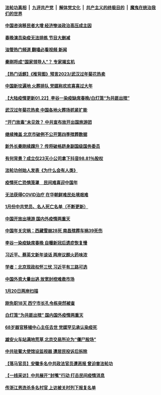 ####  [法轮功真相](../../../../basic/blob/master/README.md?t=01222012) &nbsp;|&nbsp; [九评共产党](../../../../9ping.md/blob/master/README.md?t=01222012) &nbsp;|&nbsp; [解体党文化](../../../../jtdwh.md/blob/master/README.md?t=01222012)  &nbsp;|&nbsp; [共产主义的终极目的](../../../../gczydzjmd.md/blob/master/README.md?t=01222012) &nbsp;|&nbsp; [魔鬼在统治我们的世界](../../../../mgztzwmdsj.md/blob/master/README.md?t=01222012) 

#### [中国咨询移民者大增 经济惨淡政治高压成主因](../pages/prog204/a103631270.md?t=01222012) 

#### [春晚演员染疫无法排练 节目大删减](../pages/prog204/a103631256.md?t=01222012) 

#### [油管热门频道 翻墙必看视频 新闻](http://129.146.143.75:81/youtube.html?01222012)

#### [秦刚将成“国家领导人”？ 专家揭玄机](../pages/prog204/a103631255.md?t=01222012) 

#### [【热门话题】《推背图》预言2023/武汉过年菊花热卖](../pages/prog204/a103631213.md?t=01222012) 

#### [中国新坟遍地 火葬排队 党媒称欢欢喜喜过大年](../pages/prog204/a103631113.md?t=01222012) 

#### [【大陆疫情更新01.22】李谷一染疫缺席春晚/白灯笼“为共匪出殡”](../pages/prog204/a103622164.md?t=01222012) 

#### [武汉过年菊花热卖 中国各地火葬场抓紧扩能](../pages/prog204/a103631032.md?t=01222012) 

#### [“开门放毒”未见效？ 中共宣布放开出国旅游团](../pages/prog204/a103631005.md?t=01222012) 

#### [继续掩盖 北京市破例不公开第四季殡葬数据](../pages/prog204/a103631019.md?t=01222012) 

#### [新外长秦刚续蹿升？ 传将破格跻身副国级国务委员](../pages/prog204/a103630982.md?t=01222012) 

#### [有何背景？成立仅23天小公司拿下抖音98.81％股权](../pages/prog204/a103630853.md?t=01222012) 

#### [法轮功创始人发表《为什么会有人类》](../pages/prog204/a103630887.md?t=01222012) 

#### [疫情死亡恐惧笼罩　民间难喜迎中国年](../pages/prog204/a103630886.md?t=01222012) 

#### [无法获得COVID治疗 在华朝鲜难民处境艰难](../pages/prog204/a103630767.md?t=01222012) 

#### [1月份中共党员、名人死亡名单（不断更新）](../pages/prog204/a103625047.md?t=01222012) 

#### [中国开放出境游 国内外疫情两重天](../pages/prog204/a103630437.md?t=01222012) 

#### [中国年关灾祸：西藏雪崩28死 南昌殡葬车祸39死伤](../pages/prog204/a103630348.md?t=01222012) 

#### [李谷一染疫缺席春晚 自曝新冠后遗症恢复慢](../pages/prog204/a103630425.md?t=01222012) 

#### [习近平、蔡英文新年谈话 两岸议题火药味浓](../pages/prog204/a103630389.md?t=01222012) 

#### [学者：北京现政权怀三忧 习近平有三路可选](../pages/prog204/a103630363.md?t=01222012) 

#### [中国外资大量出逃 放宽封控难救市场](../pages/prog204/a103630341.md?t=01222012) 

#### [1月20日两岸扫描](../pages/prog204/a103630272.md?t=01222012) 

#### [刚免职18天 西宁市长孔令栋突然被查](../pages/prog204/a103630216.md?t=01222012) 

#### [白灯笼“为共匪出殡” 国内国外疫情两重天](../pages/prog204/a103630270.md?t=01222012) 

#### [68岁器官移植中心主任去世 党媒罕见承认染疫死](../pages/prog204/a103630069.md?t=01222012) 

#### [雄安火车站满地荒草 北京交易所沦为“僵尸股场”](../pages/prog204/a103630030.md?t=01222012) 

#### [中共驻葡大使馆设监视器 遭居民投诉后拆除](../pages/prog204/a103629960.md?t=01222012) 

#### [【落马官员】安徽多名中共政法官员遭恶报 曾迫害法轮功](../pages/prog204/a103629959.md?t=01222012) 

#### [【一线采访】中共展开“封嘴”行动 打击民间疫情消息](../pages/prog204/a103629957.md?t=01222012) 

#### [传浙江男连杀多名村官 上访被关时列下报复名单](../pages/prog204/a103629924.md?t=01222012) 

<img src='http://gfw-breaker.win/goodnews/indexes/prog204.md' width='0px' height='0px'/>
